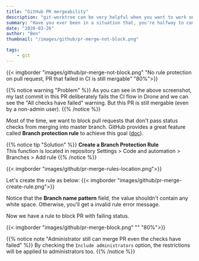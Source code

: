 ```yaml
---
title: "GitHub PR mergeability"
description: "git-worktree can be very helpful when you want to work on another branch and leave current branch untouched"
summary: "Have you ever been in a situation that, you're halfway to complete a feature and interrupted by an urgent ticket? You've modified tons of files and you need to put the modified files somewhere so that you can start working on the urgent ticket." # For the post in lists.
date: "2020-03-26"
author: "Ben"
thumbnail: "/images/github/pr-merge-not-block.png"

tags:
    - git
---
```


{{< imgborder "images/github/pr-merge-not-block.png" "No rule protection on pull request, PR that failed in CI is still mergable" "80%">}}

{{% notice warning "Problem" %}}
As you can see in the above screenshot, my last commit in this PR deliberately fails the CI flow in Drone and we can see the "All checks have failed" warning. But this PR is still mergable (even by a non-admin user).
{{% /notice %}}

Most of the time, we want to block pull requests that don't pass status checks from merging into master branch. GitHub provides a great feature called **Branch protection rule** to achieve this goal ([doc](https://help.github.com/en/github/administering-a-repository/defining-the-mergeability-of-pull-requests)).

{{% notice tip "Solution" %}}
**Create a Branch Protection Rule** <br>
This function is located in repository Settings > Code and automation > Branches > Add rule
{{% /notice %}}

{{< imgborder "images/github/pr-merge-rules-location.png">}}

Let's create the rule as below:
{{< imgborder "images/github/pr-merge-create-rule.png">}}

Notice that the **Branch name pattern** field, the value shouldn't contain any white space. Otherwise, you'll get a invalid rule error message.

Now we have a rule to block PR with failing status.

{{< imgborder "images/github/pr-merge-block.png" "" "80%">}}


{{% notice note "Administrator still can merge PR even the checks have failed" %}}
By checking the `Include administrators` option, the restrictions will be applied to administrators too.
{{% /notice %}}
